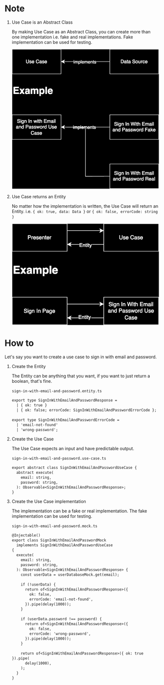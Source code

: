 # Note

1. Use Case is an Abstract Class

   By making Use Case as an Abstract Class, you can create more than one implementation i.e. fake and real implementations. Fake implementation can be used for testing.

   ![Use Case is an Abstract Class](./use-case-is-an-abstract-class.svg)

2. Use Case returns an Entity

   No matter how the implementation is written, the Use Case will return an Entity. i.e. `{ ok: true, data: Data }` or `{ ok: false, errorCode: string }`

   ![Use Case returns an Entity](./use-case-returns-an-entity.svg)

# How to

Let's say you want to create a use case to sign in with email and password.

1. Create the Entity

   The Entity can be anything that you want, if you want to just return a boolean, that's fine.

   `sign-in-with-email-and-password.entity.ts`

   ```
   export type SignInWithEmailAndPasswordResponse =
     | { ok: true }
     | { ok: false; errorCode: SignInWithEmailAndPasswordErrorCode };

   export type SignInWithEmailAndPasswordErrorCode =
     | 'email-not-found'
     | 'wrong-password';
   ```

2. Create the Use Case

   The Use Case expects an input and have predictable output.

   `sign-in-with-email-and-password.use-case.ts`

   ```
   export abstract class SignInWithEmailAndPasswordUseCase {
     abstract execute(
       email: string,
       password: string,
     ): Observable<SignInWithEmailAndPasswordResponse>;
   }
   ```

3. Create the Use Case implementation

   The implementation can be a fake or real implementation. The fake implementation can be used for testing.

   `sign-in-with-email-and-password.mock.ts`

   ```
   @Injectable()
   export class SignInWithEmailAndPasswordMock
     implements SignInWithEmailAndPasswordUseCase
   {
     execute(
       email: string,
       password: string,
     ): Observable<SignInWithEmailAndPasswordResponse> {
       const userData = userDatabaseMock.get(email);

       if (!userData) {
         return of<SignInWithEmailAndPasswordResponse>({
           ok: false,
           errorCode: 'email-not-found',
         }).pipe(delay(1000));
       }

       if (userData.password !== password) {
         return of<SignInWithEmailAndPasswordResponse>({
           ok: false,
           errorCode: 'wrong-password',
         }).pipe(delay(1000));
       }

       return of<SignInWithEmailAndPasswordResponse>({ ok: true }).pipe(
         delay(1000),
       );
     }
   }
   ```
